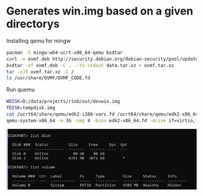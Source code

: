 # Generates win.img based on a given directorys

Installing qemu for mingw
```bash
pacman -S mingw-w64-ucrt-x86_64-qemu bsdtar
curl -o ovmf.deb http://security.debian.org/debian-security/pool/updates/main/e/edk2/ovmf_2020.11-2+deb11u3_all.deb
bsdtar -xf ovmf.deb -C . --to-stdout data.tar.xz > ovmf.tar.xz
tar -xJf ovmf.tar.xz -C /
ls /usr/share/OVMF/OVMF_CODE.fd
```

Run quemu
```bash
WDISK=D:/data/projects/rinb/out/devwin.img
TDISK=tempdisk.img
cat /ucrt64/share/qemu/edk2-i386-vars.fd /ucrt64/share/qemu/edk2-x86_64-code.fd > edk2-x86_64.fd
qemu-system-x86_64 -m 3G -smp 4 -bios edk2-x86_64.fd -drive if=virtio,format=raw,file="$WDISK" -drive if=virtio,file=$TDISK,format=raw -serial mon:stdio -device isa-debug-exit,iobase=0xf4,iosize=0x04 -d guest_errors,int,pcall,cpu_reset -D qemu.log -device ich9-intel-hda -device hda-output -usb -device usb-tablet -accel whpx,kernel-irqchip=off
```

![diskpart vhd output](diskpart_vhd_output.png)